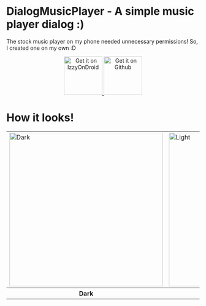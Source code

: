 # DialogMusicPlayer - A simple music player dialog :)
The stock music player on my phone needed unnecessary permissions! So, I created one on my own :D

<p align="center">
  
<a href='https://apt.izzysoft.de/fdroid/index/apk/phone.vishnu.dialogmusicplayer'>
	<img alt='Get it on IzzyOnDroid' src='https://gitlab.com/IzzyOnDroid/repo/-/raw/master/assets/IzzyOnDroid.png' height="100px" />
</a>
  
<a href="https://github.com/VishnuSanal/DialogMusicPlayer/releases/">
	<img alt="Get it on Github" src="https://raw.githubusercontent.com/VishnuSanal/Quotes/master/Screenshots/get-it-on-github.svg" height="100px">
</a>
  
</p>

# How it looks!

<table>
	<tr>
		<td> <img src="https://user-images.githubusercontent.com/50027064/149492720-6603649a-db43-4bc6-aa66-20289a477eb2.jpg" alt="Dark" height="400px"/> </td>
		<td> <img src="https://user-images.githubusercontent.com/50027064/149492731-ca634f83-1806-4770-8831-2b541792e5ac.jpg" alt="Light" height="400px"/> </td>
	</tr>
	<tr>
		<th> Dark </th>
		<th> Light </th>
	</tr>
</table>
